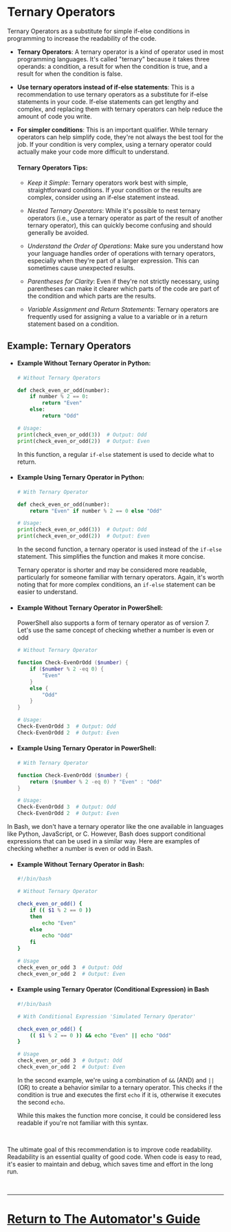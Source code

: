 # Ternary Operators

Ternary Operators as a substitute for simple if-else conditions in programming to increase the readability of the code.

- **Ternary Operators**: A ternary operator is a kind of operator used in most programming languages. It's called "ternary" because it takes three operands: a condition, a result for when the condition is true, and a result for when the condition is false.

- **Use ternary operators instead of if-else statements**: This is a recommendation to use ternary operators as a substitute for if-else statements in your code. If-else statements can get lengthy and complex, and replacing them with ternary operators can help reduce the amount of code you write.

- **For simpler conditions**: This is an important qualifier. While ternary operators can help simplify code, they're not always the best tool for the job. If your condition is very complex, using a ternary operator could actually make your code more difficult to understand.

    #### **Ternary Operators Tips**:
    - *Keep it Simple*: Ternary operators work best with simple, straightforward conditions. If your condition or the results are complex, consider using an if-else statement instead.

    - *Nested Ternary Operators*: While it's possible to nest ternary operators (i.e., use a ternary operator as part of the result of another ternary operator), this can quickly become confusing and should generally be avoided.

    - *Understand the Order of Operations*: Make sure you understand how your language handles order of operations with ternary operators, especially when they're part of a larger expression. This can sometimes cause unexpected results.

    - *Parentheses for Clarity*: Even if they're not strictly necessary, using parentheses can make it clearer which parts of the code are part of the condition and which parts are the results.

    - *Variable Assignment and Return Statements*: Ternary operators are frequently used for assigning a value to a variable or in a return statement based on a condition.


## Example: Ternary Operators

- #### **Example Without Ternary Operator in Python**:

    ```python
    # Without Ternary Operators

    def check_even_or_odd(number):
        if number % 2 == 0:
            return "Even"
        else:
            return "Odd"

    # Usage:
    print(check_even_or_odd(3))  # Output: Odd
    print(check_even_or_odd(2))  # Output: Even
    ```

    In this function, a regular `if-else` statement is used to decide what to return.

- #### **Example Using Ternary Operator in Python**:

    ```python
    # With Ternary Operator

    def check_even_or_odd(number):
        return "Even" if number % 2 == 0 else "Odd"

    # Usage:
    print(check_even_or_odd(3))  # Output: Odd
    print(check_even_or_odd(2))  # Output: Even
    ```

    In the second function, a ternary operator is used instead of the `if-else` statement. This simplifies the function and makes it more concise.
    
    Ternary operator is shorter and may be considered more readable, particularly for someone familiar with ternary operators. Again, it's worth noting that for more complex conditions, an `if-else` statement can be easier to understand.

- #### **Example Without Ternary Operator in PowerShell**:
    PowerShell also supports a form of ternary operator as of version 7. Let's use the same concept of checking whether a number is even or odd

    ```powershell
    # Without Ternary Operator

    function Check-EvenOrOdd ($number) {
        if ($number % 2 -eq 0) {
            "Even"
        }
        else {
            "Odd"
        }
    }

    # Usage:
    Check-EvenOrOdd 3  # Output: Odd
    Check-EvenOrOdd 2  # Output: Even
    ```

- #### **Example Using Ternary Operator in PowerShell**:

    ```powershell
    # With Ternary Operator

    function Check-EvenOrOdd ($number) {
        return ($number % 2 -eq 0) ? "Even" : "Odd"
    }

    # Usage:
    Check-EvenOrOdd 3  # Output: Odd
    Check-EvenOrOdd 2  # Output: Even
    ```
In Bash, we don't have a ternary operator like the one available in languages like Python, JavaScript, or C. However, Bash does support conditional expressions that can be used in a similar way. Here are examples of checking whether a number is even or odd in Bash.

- #### **Example Without Ternary Operator in Bash**:

    ```bash
    #!/bin/bash

    # Without Ternary Operator

    check_even_or_odd() {
        if (( $1 % 2 == 0 ))
        then
            echo "Even"
        else
            echo "Odd"
        fi
    }

    # Usage
    check_even_or_odd 3  # Output: Odd
    check_even_or_odd 2  # Output: Even
    ```

- #### **Example using Ternary Operator (Conditional Expression) in Bash**

    ```bash
    #!/bin/bash

    # With Conditional Expression 'Simulated Ternary Operator'

    check_even_or_odd() {
        (( $1 % 2 == 0 )) && echo "Even" || echo "Odd"
    }

    # Usage
    check_even_or_odd 3  # Output: Odd
    check_even_or_odd 2  # Output: Even
    ```

    In the second example, we're using a combination of `&&` (AND) and `||` (OR) to create a behavior similar to a ternary operator. This checks if the condition is true and executes the first `echo` if it is, otherwise it executes the second `echo`. 

    While this makes the function more concise, it could be considered less readable if you're not familiar with this syntax. 

<br>

The ultimate goal of this recommendation is to improve code readability. Readability is an essential quality of good code. When code is easy to read, it's easier to maintain and debug, which saves time and effort in the long run.

<br>

___
# [Return to The Automator's Guide](../README.md#the-evolution-of-bugs-often-ignored-but-critical-aspect-of-scripting)
